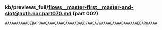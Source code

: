 ### kb/previews_full/flows__master-first__master-and-slot@auth.har.part070.md (part 002)

```md
AAAAAAAAAAQEBAP8AAQAAAQAAAQAAAAABAQD/AAEA/wAAAAEAAAABAAAAAAEBAP8AAAA
```

```
